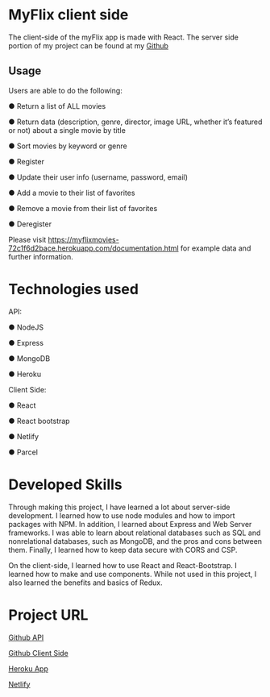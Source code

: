 # MyFlix client side

The client-side of the myFlix app is made with React. The server side portion of my project can be found at my [Github](https://github.com/campbellgarth/myFlix)


## Usage

Users are able to do the following: 

● Return a list of ALL movies 

● Return data (description, genre, director, image URL, whether it’s featured or not) about a single movie by title

● Sort movies by keyword or genre

● Register

● Update their user info (username, password, email)

● Add a movie to their list of favorites

● Remove a movie from their list of favorites

● Deregister

Please visit https://myflixmovies-72c1f6d2bace.herokuapp.com/documentation.html for example data and further information.

# Technologies used
API:

● NodeJS

● Express

● MongoDB

● Heroku

Client Side:

● React

● React bootstrap

● Netlify 

● Parcel




# Developed Skills
Through making this project, I have learned a lot about server-side development. I learned how to use node modules and how to import packages with NPM. In addition, I learned about Express and Web Server frameworks. I was able to learn about relational databases such as SQL and nonrelational databases, such as MongoDB, and the pros and cons between them. Finally, I learned how to keep data secure with CORS and CSP.

On the client-side, I learned how to use React and React-Bootstrap. I learned how to make and use components. While not used in this project, I also learned the benefits and basics of Redux.

# Project URL
[Github API](https://github.com/campbellgarth/myFlix)

[Github Client Side](https://github.com/campbellgarth/myFlix-client)

[Heroku App](https://myflixmovies-72c1f6d2bace.herokuapp.com/documentation.html)

[Netlify](https://myflixmovies-db.netlify.app/)
